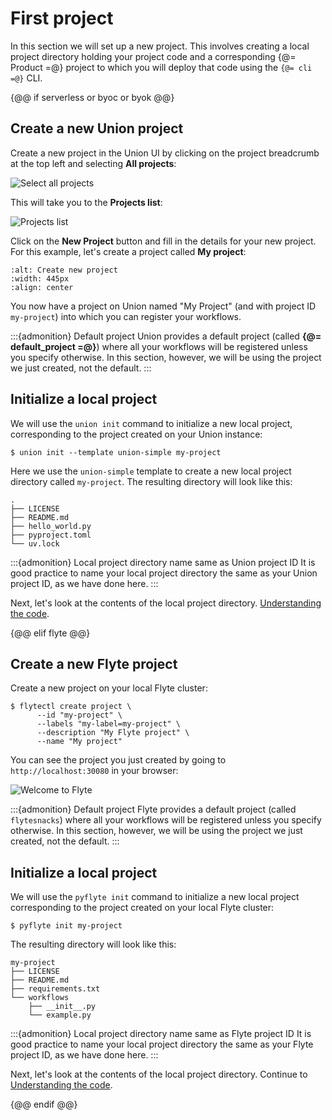 # First project

In this section we will set up a new project.
This involves creating a local project directory holding your project code
and a corresponding {@= Product =@} project to which you will deploy that code using the `{@= cli =@}` CLI.

{@@ if serverless or byoc or byok @@}

## Create a new Union project

Create a new project in the Union UI by clicking on the project breadcrumb at the top left and selecting **All projects**:

![Select all projects](/_static/images/user-guide/getting-started/first-project/select-all-projects.png)

This will take you to the **Projects list**:

![Projects list](/_static/images/user-guide/getting-started/first-project/projects-list.png)

Click on the **New Project** button and fill in the details for your new project.
For this example, let's create a project called **My project**:

```{image} /_static/images/user-guide/getting-started/first-project/create-new-project.png
:alt: Create new project
:width: 445px
:align: center
```

You now have a project on Union named "My Project" (and with project ID `my-project`) into which you can register your workflows.

:::{admonition} Default project
Union provides a default project (called **{@= default_project =@}**) where all your workflows will be registered unless you specify otherwise.
In this section, however, we will be using the project we just created, not the default.
:::


## Initialize a local project

We will use the `union init` command to initialize a new local project, corresponding to the project created on your Union instance:

```{code-block} shell
$ union init --template union-simple my-project
```

Here we use the `union-simple` template to create a new local project directory called `my-project`.
The resulting directory will look like this:

```{code-block} shell
.
├── LICENSE
├── README.md
├── hello_world.py
├── pyproject.toml
└── uv.lock
```

:::{admonition} Local project directory name same as Union project ID
It is good practice to name your local project directory the same as your Union project ID, as we have done here.
:::

Next, let's look at the contents of the local project directory.
[Understanding the code](understanding-the-code.md).

{@@ elif flyte @@}

## Create a new Flyte project

Create a new project on your local Flyte cluster:

```{code-block} shell
$ flytectl create project \
      --id "my-project" \
      --labels "my-label=my-project" \
      --description "My Flyte project" \
      --name "My project"
```

You can see the project you just created by going to `http://localhost:30080` in your browser:

![Welcome to Flyte](/_static/images/user-guide/getting-started/first-project/welcome-to-flyte.png)

:::{admonition} Default project
Flyte provides a default project (called `flytesnacks`) where all your workflows will be registered unless you specify otherwise.
In this section, however, we will be using the project we just created, not the default.
:::


## Initialize a local project

We will use the `pyflyte init` command to initialize a new local project corresponding to the project created on your local Flyte cluster:

```{code-block} shell
$ pyflyte init my-project
```

The resulting directory will look like this:

```{code-block} shell
my-project
├── LICENSE
├── README.md
├── requirements.txt
└── workflows
    ├── __init__.py
    └── example.py
```

:::{admonition} Local project directory name same as Flyte project ID
It is good practice to name your local project directory the same as your Flyte project ID, as we have done here.
:::

Next, let's look at the contents of the local project directory.
Continue to [Understanding the code](understanding-the-code.md).

{@@ endif @@}